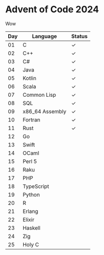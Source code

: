 # Advent of Code 2024

Wow

| Day | Language | Status |
| --- | -------- | ------ |
| 01 | C | ✓ |
| 02 | C++ | ✓ |
| 03 | C# | ✓ |
| 04 | Java | ✓ |
| 05 | Kotlin | ✓ |
| 06 | Scala | ✓ |
| 07 | Common Lisp | ✓ |
| 08 | SQL | ✓ |
| 09 | x86_64 Assembly | ✓ |
| 10 | Fortran | ✓ |
| 11 | Rust | ✓ |
| 12 | Go |
| 13 | Swift |
| 14 | OCaml |
| 15 | Perl 5 |
| 16 | Raku |
| 17 | PHP |
| 18 | TypeScript |
| 19 | Python |
| 20 | R |
| 21 | Erlang |
| 22 | Elixir |
| 23 | Haskell |
| 24 | Zig |
| 25 | Holy C |